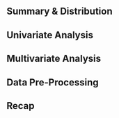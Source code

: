 ## Summary & Distribution
## Univariate Analysis
## Multivariate Analysis
## Data Pre-Processing
## Recap
